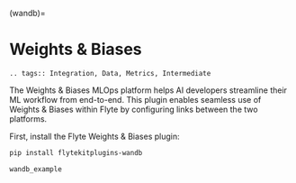 (wandb)=

# Weights & Biases

```{eval-rst}
.. tags:: Integration, Data, Metrics, Intermediate
```

The Weights & Biases MLOps platform helps AI developers streamline their ML workflow from end-to-end. This plugin
enables seamless use of Weights & Biases within Flyte by configuring links between the two platforms.

First, install the Flyte Weights & Biases plugin:

```bash
pip install flytekitplugins-wandb
```

```{auto-examples-toc}
wandb_example
```
